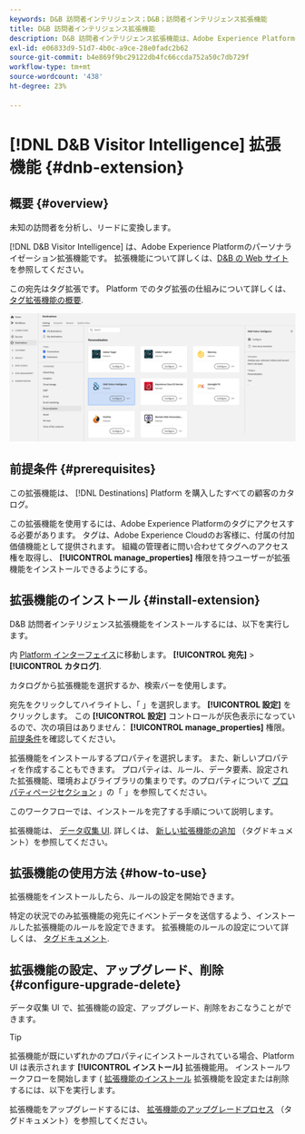 ```yaml
---
keywords: D&B 訪問者インテリジェンス；D&B；訪問者インテリジェンス拡張機能
title: D&B 訪問者インテリジェンス拡張機能
description: D&B 訪問者インテリジェンス拡張機能は、Adobe Experience Platformのパーソナライゼーションの宛先です。 拡張機能について詳しくは、Adobe Exchange の拡張機能のページを参照してください。
exl-id: e06833d9-51d7-4b0c-a9ce-28e0fadc2b62
source-git-commit: b4e869f9bc29122db4fc66ccda752a50c7db729f
workflow-type: tm+mt
source-wordcount: '438'
ht-degree: 23%

---
```


# [!DNL D&B Visitor Intelligence] 拡張機能 {#dnb-extension}

## 概要 {#overview}

未知の訪問者を分析し、リードに変換します。

[!DNL D&B Visitor Intelligence] は、Adobe Experience Platformのパーソナライゼーション拡張機能です。 拡張機能について詳しくは、[D&amp;B の Web サイト](https://www.dnb.com/)を参照してください。

この宛先はタグ拡張です。 Platform でのタグ拡張の仕組みについて詳しくは、 [タグ拡張機能の概要](../launch-extensions/overview.md).

![D&amp;B 訪問者インテリジェンス拡張機能](../../assets/catalog/personalization/dnb/catalog.png)

## 前提条件 {#prerequisites}

この拡張機能は、 [!DNL Destinations] Platform を購入したすべての顧客のカタログ。

この拡張機能を使用するには、Adobe Experience Platformのタグにアクセスする必要があります。 タグは、Adobe Experience Cloudのお客様に、付属の付加価値機能として提供されます。 組織の管理者に問い合わせてタグへのアクセス権を取得し、 **[!UICONTROL manage_properties]** 権限を持つユーザーが拡張機能をインストールできるようにする。

## 拡張機能のインストール {#install-extension}

D&amp;B 訪問者インテリジェンス拡張機能をインストールするには、以下を実行します。

内 [Platform インターフェイス](https://platform.adobe.com/)に移動します。 **[!UICONTROL 宛先]** > **[!UICONTROL カタログ]**.

カタログから拡張機能を選択するか、検索バーを使用します。

宛先をクリックしてハイライトし、「 」を選択します。 **[!UICONTROL 設定]** をクリックします。 この **[!UICONTROL 設定]** コントロールが灰色表示になっているので、次の項目はありません： **[!UICONTROL manage_properties]** 権限。 [前提条件](#prerequisites)を確認してください。

拡張機能をインストールするプロパティを選択します。 また、新しいプロパティを作成することもできます。 プロパティは、ルール、データ要素、設定された拡張機能、環境およびライブラリの集まりです。のプロパティについて [プロパティページセクション](../../../tags/ui/administration/companies-and-properties.md#properties-page) 」の「 」を参照してください。

このワークフローでは、インストールを完了する手順について説明します。

拡張機能は、 [データ収集 UI](https://experience.adobe.com/#/data-collection/). 詳しくは、 [新しい拡張機能の追加](../../../tags/ui/managing-resources/extensions/overview.md#add-a-new-extension) （タグドキュメント）を参照してください。

## 拡張機能の使用方法 {#how-to-use}

拡張機能をインストールしたら、ルールの設定を開始できます。

特定の状況でのみ拡張機能の宛先にイベントデータを送信するよう、インストールした拡張機能のルールを設定できます。 拡張機能のルールの設定について詳しくは、 [タグドキュメント](../../../tags/ui/managing-resources/rules.md).

## 拡張機能の設定、アップグレード、削除 {#configure-upgrade-delete}

データ収集 UI で、拡張機能の設定、アップグレード、削除をおこなうことができます。

>[!TIP]
>
>拡張機能が既にいずれかのプロパティにインストールされている場合、Platform UI は表示されます **[!UICONTROL インストール]** 拡張機能用。 インストールワークフローを開始します ( [拡張機能のインストール](#install-extension) 拡張機能を設定または削除するには、以下を実行します。

拡張機能をアップグレードするには、 [拡張機能のアップグレードプロセス](../../../tags/ui/managing-resources/extensions/extension-upgrade.md) （タグドキュメント）を参照してください。
